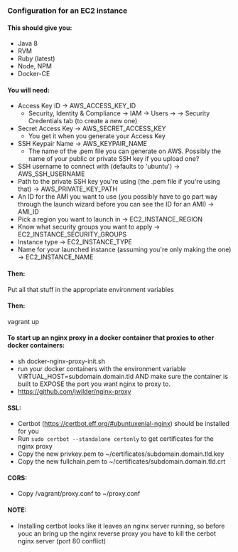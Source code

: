 ### Configuration for an EC2 instance

#### This should give you:
-  Java 8
-  RVM
-  Ruby (latest)
-  Node, NPM
-  Docker-CE

#### You will need:
-  Access Key ID -> AWS_ACCESS_KEY_ID
    -  Security, Identity & Compliance -> IAM -> Users -> <user> -> Security Credentials tab (to create a new one)
-  Secret Access Key -> AWS_SECRET_ACCESS_KEY
    -  You get it when you generate your Access Key
-  SSH Keypair Name -> AWS_KEYPAIR_NAME
    -  The name of the .pem file you can generate on AWS. Possibly the name of your public or private SSH key if you upload one?
-  SSH username to connect with (defaults to 'ubuntu') -> AWS_SSH_USERNAME
-  Path to the private SSH key you're using (the .pem file if you're using that) -> AWS_PRIVATE_KEY_PATH
-  An ID for the AMI you want to use (you possibly have to go part way through the launch wizard before you can see
the ID for an AMI) -> AMI_ID
-  Pick a region you want to launch in -> EC2_INSTANCE_REGION
-  Know what security groups you want to apply -> EC2_INSTANCE_SECURITY_GROUPS
-  Instance type -> EC2_INSTANCE_TYPE
-  Name for your launched instance (assuming you're only making the one) -> EC2_INSTANCE_NAME

#### Then:
Put all that stuff in the appropriate environment variables

#### Then:
vagrant up

#### To start up an nginx proxy in a docker container that proxies to other docker containers:
-  sh docker-nginx-proxy-init.sh 
-  run your docker containers with the environment variable VIRTUAL_HOST=subdomain.domain.tld AND make sure the container is built to EXPOSE the port you want nginx to proxy to.
-  https://github.com/jwilder/nginx-proxy

#### SSL:
-  Certbot (https://certbot.eff.org/#ubuntuxenial-nginx) should be installed for you
-  Run ```sudo certbot --standalone certonly``` to get certificates for the nginx proxy
-  Copy the new privkey.pem to ~/certificates/subdomain.domain.tld.key
-  Copy the new fullchain.pem to ~/certificates/subdomain.domain.tld.crt

#### CORS:
-  Copy /vagrant/proxy.conf to ~/proxy.conf

#### NOTE:
-  Installing certbot looks like it leaves an nginx server running, so before youc an bring up the nginx reverse proxy you have to kill the cerbot nginx server (port 80 conflict)
